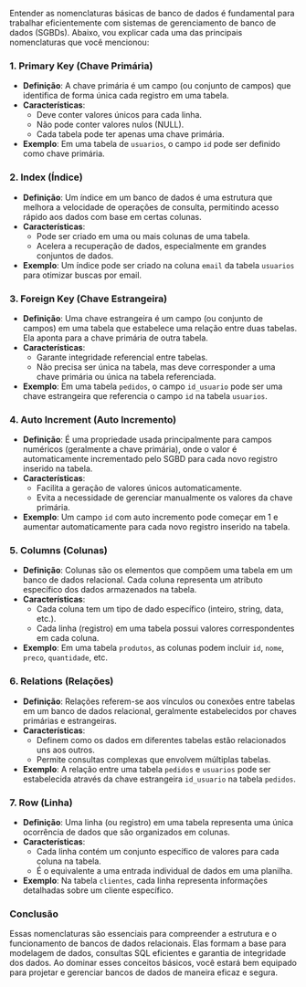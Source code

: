Entender as nomenclaturas básicas de banco de dados é fundamental para trabalhar eficientemente com sistemas de gerenciamento de banco de dados (SGBDs). Abaixo, vou explicar cada uma das principais nomenclaturas que você mencionou:

### 1. **Primary Key (Chave Primária)**

- **Definição**: A chave primária é um campo (ou conjunto de campos) que identifica de forma única cada registro em uma tabela.
- **Características**:
  - Deve conter valores únicos para cada linha.
  - Não pode conter valores nulos (NULL).
  - Cada tabela pode ter apenas uma chave primária.
- **Exemplo**: Em uma tabela de `usuarios`, o campo `id` pode ser definido como chave primária.

### 2. **Index (Índice)**

- **Definição**: Um índice em um banco de dados é uma estrutura que melhora a velocidade de operações de consulta, permitindo acesso rápido aos dados com base em certas colunas.
- **Características**:
  - Pode ser criado em uma ou mais colunas de uma tabela.
  - Acelera a recuperação de dados, especialmente em grandes conjuntos de dados.
- **Exemplo**: Um índice pode ser criado na coluna `email` da tabela `usuarios` para otimizar buscas por email.

### 3. **Foreign Key (Chave Estrangeira)**

- **Definição**: Uma chave estrangeira é um campo (ou conjunto de campos) em uma tabela que estabelece uma relação entre duas tabelas. Ela aponta para a chave primária de outra tabela.
- **Características**:
  - Garante integridade referencial entre tabelas.
  - Não precisa ser única na tabela, mas deve corresponder a uma chave primária ou única na tabela referenciada.
- **Exemplo**: Em uma tabela `pedidos`, o campo `id_usuario` pode ser uma chave estrangeira que referencia o campo `id` na tabela `usuarios`.

### 4. **Auto Increment (Auto Incremento)**

- **Definição**: É uma propriedade usada principalmente para campos numéricos (geralmente a chave primária), onde o valor é automaticamente incrementado pelo SGBD para cada novo registro inserido na tabela.
- **Características**:
  - Facilita a geração de valores únicos automaticamente.
  - Evita a necessidade de gerenciar manualmente os valores da chave primária.
- **Exemplo**: Um campo `id` com auto incremento pode começar em 1 e aumentar automaticamente para cada novo registro inserido na tabela.

### 5. **Columns (Colunas)**

- **Definição**: Colunas são os elementos que compõem uma tabela em um banco de dados relacional. Cada coluna representa um atributo específico dos dados armazenados na tabela.
- **Características**:
  - Cada coluna tem um tipo de dado específico (inteiro, string, data, etc.).
  - Cada linha (registro) em uma tabela possui valores correspondentes em cada coluna.
- **Exemplo**: Em uma tabela `produtos`, as colunas podem incluir `id`, `nome`, `preco`, `quantidade`, etc.

### 6. **Relations (Relações)**

- **Definição**: Relações referem-se aos vínculos ou conexões entre tabelas em um banco de dados relacional, geralmente estabelecidos por chaves primárias e estrangeiras.
- **Características**:
  - Definem como os dados em diferentes tabelas estão relacionados uns aos outros.
  - Permite consultas complexas que envolvem múltiplas tabelas.
- **Exemplo**: A relação entre uma tabela `pedidos` e `usuarios` pode ser estabelecida através da chave estrangeira `id_usuario` na tabela `pedidos`.

### 7. **Row (Linha)**

- **Definição**: Uma linha (ou registro) em uma tabela representa uma única ocorrência de dados que são organizados em colunas.
- **Características**:
  - Cada linha contém um conjunto específico de valores para cada coluna na tabela.
  - É o equivalente a uma entrada individual de dados em uma planilha.
- **Exemplo**: Na tabela `clientes`, cada linha representa informações detalhadas sobre um cliente específico.

### Conclusão

Essas nomenclaturas são essenciais para compreender a estrutura e o funcionamento de bancos de dados relacionais. Elas formam a base para modelagem de dados, consultas SQL eficientes e garantia de integridade dos dados. Ao dominar esses conceitos básicos, você estará bem equipado para projetar e gerenciar bancos de dados de maneira eficaz e segura.
